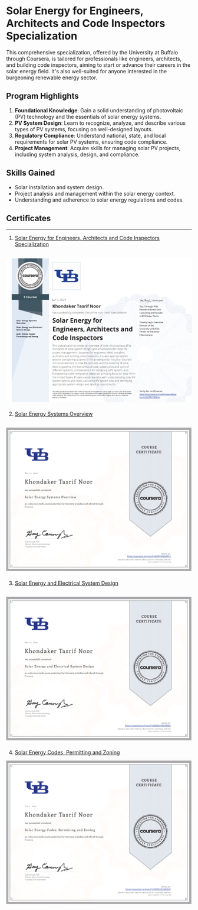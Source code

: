 # Solar Energy for Engineers, Architects and Code Inspectors Specialization


This comprehensive specialization, offered by the University at Buffalo through Coursera, is tailored for professionals like engineers, architects, and building code inspectors, aiming to start or advance their careers in the solar energy field. It's also well-suited for anyone interested in the burgeoning renewable energy sector.

## Program Highlights

1. **Foundational Knowledge**: Gain a solid understanding of photovoltaic (PV) technology and the essentials of solar energy systems.
2. **PV System Design**: Learn to recognize, analyze, and describe various types of PV systems, focusing on well-designed layouts.
3. **Regulatory Compliance**: Understand national, state, and local requirements for solar PV systems, ensuring code compliance.
4. **Project Management**: Acquire skills for managing solar PV projects, including system analysis, design, and compliance.

## Skills Gained
- Solar installation and system design.
- Project analysis and management within the solar energy context.
- Understanding and adherence to solar energy regulations and codes.

## Certificates
---
1. [Solar Energy for Engineers, Architects and Code Inspectors Specialization](https://coursera.org/verify/specialization/A2GZRPVYBMAU)

![Solar Energy for Engineers, Architects and Code Inspectors Specialization](/Certificate-Solar%20Energy%20for%20Engineers,%20Architects%20and%20Code%20Inspectors%20Specialization-Coursera%20A2GZRPVYBMAU.png)
---
2. [Solar Energy Systems Overview](https://coursera.org/verify/DBQ6J3M55QL7)

![Solar Energy Systems Overview](/Course%201-Solar%20Energy%20Systems%20Overview/Certificate-1-Solar%20Energy%20Systems%20Overview-Coursera%20DBQ6J3M55QL7.png)
---
3. [Solar Energy and Electrical System Design](https://coursera.org/verify/XMMU5JNQAEMU)

![Solar Energy and Electrical System Design](/Course%202-Solar%20Energy%20and%20Electrical%20System%20Design/Certificate-2-Solar%20Energy%20and%20Electrical%20System%20Design-Coursera%20XMMU5JNQAEMU.png)
---
4. [Solar Energy Codes, Permitting and Zoning](https://coursera.org/verify/VQMFU2HBAM37)

![Solar Energy Codes, Permitting and Zoning](/Course%203-Solar%20Energy%20Codes,%20Permitting%20and%20Zoning/Certificate-3-Solar%20Energy%20Codes,%20Permitting%20and%20Zoning-Coursera%20VQMFU2HBAM37.png)
